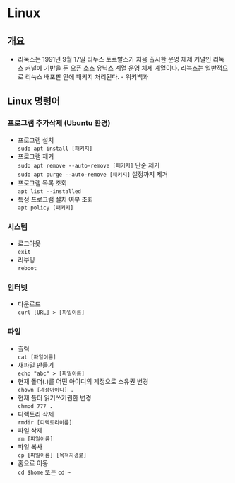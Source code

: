 # Linux

## 개요

- 리눅스는 1991년 9월 17일 리누스 토르발스가 처음 출시한 운영 체제 커널인 리눅스 커널에 기반을 둔 오픈 소스 유닉스 계열 운영 체제 계열이다. 리눅스는 일반적으로 리눅스 배포판 안에 패키지 처리된다. - 위키백과

## Linux 명령어

### 프로그램 추가삭제 (Ubuntu 환경)

- 프로그램 설치  
  `sudo apt install [패키지]`
- 프로그램 제거  
  `sudo apt remove --auto-remove [패키지]` 단순 제거  
  `sudo apt purge --auto-remove [패키지]` 설정까지 제거
- 프로그램 목록 조회  
  `apt list --installed`
- 특정 프로그램 설치 여부 조회  
  `apt policy [패키지]`

### 시스템

- 로그아웃  
  `exit`
- 리부팅  
  `reboot`

### 인터넷

- 다운로드  
  `curl [URL] > [파일이름]`

### 파일

- 출력  
  `cat [파일이름]`
- 새파일 만들기  
  `echo "abc" > [파일이름]`
- 현재 폴더(.)를 어떤 아이디의 계정으로 소유권 변경  
  `chown [계정아이디] .`
- 현재 폴더 읽기쓰기권한 변경  
  `chmod 777 .`
- 디렉토리 삭제  
  `rmdir [디렉토리이름]`
- 파일 삭제  
  `rm [파일이름]`
- 파일 복사  
  `cp [파일이름] [목적지경로]`
- 홈으로 이동  
  `cd $home` 또는 `cd ~`

<!--

````
lsof -i TCP:5000 특정 포트 사용하는 프로세스 찾기

[우분투]
su 루트권한 얻기
su -root 루트권한 생성
vi xxx.php (편집)
i 편집시작
ESC 편집종료
:wq 저장하고 나가기
:q 나가기
:q! 저장안하고 나가기
아파치재시작
sudo service apache2 restart
which php (php가 설치된 경로 얻기)
ctrl+c (실행중인 프로그램 종료)
apt update
apt install xxx
npm i xxx

자바설치
[centos]
yum -y update 업데이트
yum install java-1.8.0-openjdk 자바 설치
java -version 설치 확인

(아마존 리눅스)
sudo yum install -y java-1.8.0-openjdk-devel.x86_64 (자바8 설치)
sudo yum install java-11-openjdk-devel -y (자바11 설치)
sudo yum remove java-1.7.0-openjdk -y 자바7 삭제
java -version 설치 확인

(JDK 버전 선택)
alternatives --config java

ifconfig 아이피 확인
ctrl+z 프로세스 일시 정지
ctrl+c 프로세스 종료
jobs 내가 로그인해서 실행한 프로세스 확인
disown jobs 목록에 있는 프로세스를 터미널에서 독립시킨다. 푸티 닫아도 프로세스 종료 안된다
fg %1 //1번 job을 포어그라운드로
bg %1 //1번 job을 백그라운드로 (아마존 리눅스에선 이것만 해도 창 닫아도 종료 안되더라)
kill pid
kill -9 pid 프로세스 강제 종료
웹브라우징
curl --location --request GET "http://localhost:8080/api/epay/kyc-interface" 윈도우

방화벽 확인
firewall-cmd --add-port=80/tcp --zone=public --permanent
firewall-cmd --add-port=22/tcp --zone=public --permanent
firewall-cmd --add-port=8080/tcp --zone=public --permanent
firewall-cmd --reload 포트 갱신
firewall-cmd --list-ports 열린 포트 확인

foo & 백그라운드에 실행

[sudo 계정 생성]
root 로 로그인
adduser tomcat 계정 생성
passwd hanpasstomcat2017! 패스워드 정의
usermod -aG wheel tomcat 휠 그룹에 참여 (휠 그룹은 sudo 권한 가짐)
su - tomcat 현재 로그인 계정을 tomcat으로 바꿈

sudo ls -la /root 루트 디렉토리 조회 (sudo 권한이 있는 유저만 root 디렉토리 조회할 수 있음)
/etc/systemd/system/hanpassj-pay.service 서비스 파일 생성
chmod +x hpay.jar 실행가능한 파일로 권한 변경
systemctl start/stop/status hanpassj-pay

ps 프로세스 목록 확인
netstat -tulpn | grep LISTEN 사용중인 포트와 프로그램 나열
ps -ef 프로세스 모두 나열 (전체,자세히)
ps -ef | grep java (java 이름을 가진 프로세스 나열)
ps -fcu tomcat (tomcat 유저의 모든 프로세스 정보 나열 , 정보에서 TTY는 접속된 터미널을 의미)

ls -l 파일 권한 표시
ls -a 모든 파일 표시
``` -->

```

```
